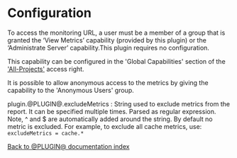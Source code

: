 Configuration
=============

To access the monitoring URL, a user must be a member of a group that is granted
the ‘View Metrics’ capability (provided by this plugin) or the ‘Administrate
Server’ capability.This plugin requires no configuration.

This capability can be configured in the 'Global Capabilities' section of the
['All-Projects'](@URL@#/admin/projects/All-Projects,access) access right.

It is possible to allow anonymous access to the metrics by giving the capability
to the 'Anonymous Users' group.

plugin.@PLUGIN@.excludeMetrics
:   String used to exclude metrics from the report. It can be specified multiple times.
    Parsed as regular expression. Note, ^ and $ are automatically added around the string.
    By default no metric is excluded.
    For example, to exclude all cache metrics, use: `excludeMetrics = cache.*`

[Back to @PLUGIN@ documentation index][index]

[index]: index.html
